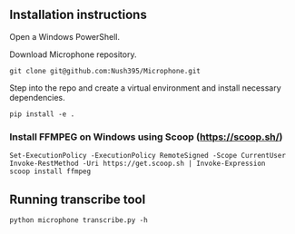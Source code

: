 ## Installation instructions
Open a Windows PowerShell.

Download Microphone repository.

```
git clone git@github.com:Nush395/Microphone.git
```

Step into the repo and create a virtual environment and install 
necessary dependencies.
```
pip install -e .
```

### Install FFMPEG on Windows using Scoop (https://scoop.sh/)
```
Set-ExecutionPolicy -ExecutionPolicy RemoteSigned -Scope CurrentUser
Invoke-RestMethod -Uri https://get.scoop.sh | Invoke-Expression
scoop install ffmpeg
```

## Running transcribe tool
```
python microphone transcribe.py -h
```